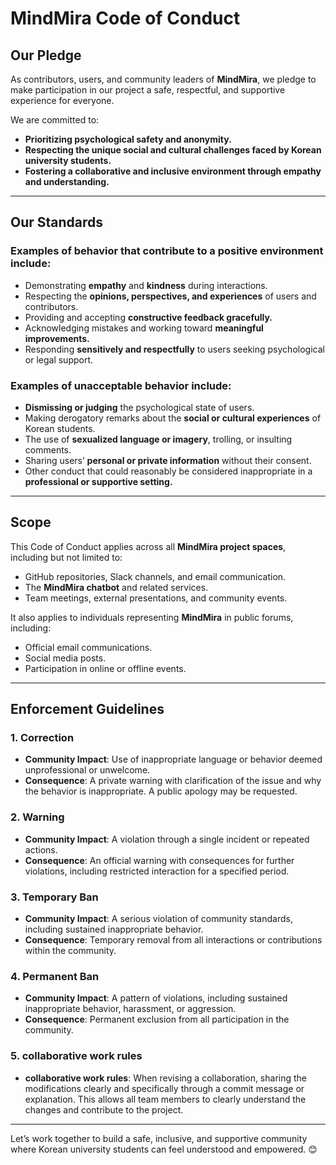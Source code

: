 # MindMira Code of Conduct

## **Our Pledge**
As contributors, users, and community leaders of **MindMira**, we pledge to make participation in our project a safe, respectful, and supportive experience for everyone.

We are committed to:
- **Prioritizing psychological safety and anonymity.**
- **Respecting the unique social and cultural challenges faced by Korean university students.**
- **Fostering a collaborative and inclusive environment through empathy and understanding.**

---

## **Our Standards**
### **Examples of behavior that contribute to a positive environment include:**
- Demonstrating **empathy** and **kindness** during interactions.
- Respecting the **opinions, perspectives, and experiences** of users and contributors.
- Providing and accepting **constructive feedback gracefully.**
- Acknowledging mistakes and working toward **meaningful improvements.**
- Responding **sensitively and respectfully** to users seeking psychological or legal support.

### **Examples of unacceptable behavior include:**
- **Dismissing or judging** the psychological state of users.
- Making derogatory remarks about the **social or cultural experiences** of Korean students.
- The use of **sexualized language or imagery**, trolling, or insulting comments.
- Sharing users’ **personal or private information** without their consent.
- Other conduct that could reasonably be considered inappropriate in a **professional or supportive setting.**

---

## **Scope**
This Code of Conduct applies across all **MindMira project spaces**, including but not limited to:
- GitHub repositories, Slack channels, and email communication.
- The **MindMira chatbot** and related services.
- Team meetings, external presentations, and community events.

It also applies to individuals representing **MindMira** in public forums, including:
- Official email communications.
- Social media posts.
- Participation in online or offline events.

---

## **Enforcement Guidelines**

### **1. Correction**
- **Community Impact**: Use of inappropriate language or behavior deemed unprofessional or unwelcome.
- **Consequence**: A private warning with clarification of the issue and why the behavior is inappropriate. A public apology may be requested.

### **2. Warning**
- **Community Impact**: A violation through a single incident or repeated actions.
- **Consequence**: An official warning with consequences for further violations, including restricted interaction for a specified period.

### **3. Temporary Ban**
- **Community Impact**: A serious violation of community standards, including sustained inappropriate behavior.
- **Consequence**: Temporary removal from all interactions or contributions within the community.

### **4. Permanent Ban**
- **Community Impact**: A pattern of violations, including sustained inappropriate behavior, harassment, or aggression.
- **Consequence**: Permanent exclusion from all participation in the community.

### **5. collaborative work rules**
- **collaborative work rules**: When revising a collaboration, sharing the modifications clearly and specifically through a commit message or explanation. This allows all team members to clearly understand the changes and contribute to the project.
  
---


Let’s work together to build a safe, inclusive, and supportive community where Korean university students can feel understood and empowered. 😊

